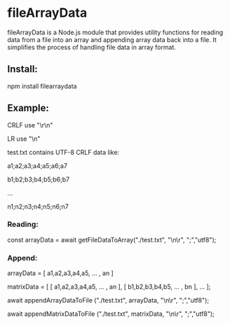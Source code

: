 # fileArrayData
fileArrayData is a Node.js module that provides utility functions for reading data from a file into an array and appending array data back into a file. It simplifies the process of handling file data in array format.

## Install:
npm install filearraydata

## Example:

CRLF use "\r\n"

LR use "\n"


test.txt contains UTF-8 CRLF data like:

a1;a2;a3;a4;a5;a6;a7

b1;b2;b3;b4;b5;b6;b7

...

n1;n2;n3;n4;n5;n6;n7




### Reading:
const arrayData = await getFileDataToArray("./test.txt", "\n\r", ";","utf8");

### Append:
arrayData = [ a1,a2,a3,a4,a5, ... , an ]

matrixData =  [ [ a1,a2,a3,a4,a5, ... , an ], [ b1,b2,b3,b4,b5, ... , bn ], ... ];

await appendArrayDataToFile ("./test.txt", arrayData, "\n\r", ";","utf8");

await appendMatrixDataToFile ("./test.txt", matrixData, "\n\r", ";","utf8");
